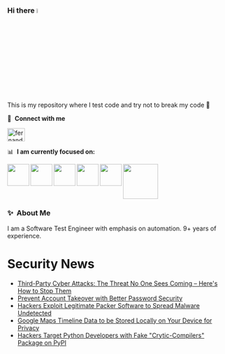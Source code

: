 ### Hi there <a href="https://www.gautamkrishnar.com/"><img src="https://media.giphy.com/media/hvRJCLFzcasrR4ia7z/giphy.gif" width="5%"></a>
This is my repository where I test code and try not to break my code :rofl:

🔗 &nbsp;**Connect with me**
<p align="left">
<a href="https://linkedin.com/in/fernandorlcruz" target="blank"><img align="center" src="https://raw.githubusercontent.com/rahuldkjain/github-profile-readme-generator/master/src/images/icons/Social/linked-in-alt.svg" alt="fernando cruz" height="30" width="40" /></a>
  
📊 &nbsp;**I am currently focused on:**

<img align="left" width='50' height='50' src="https://cdn.jsdelivr.net/gh/devicons/devicon/icons/python/python-original-wordmark.svg" />
<img align="left" width='50' height='50' src="https://cdn.jsdelivr.net/gh/devicons/devicon/icons/csharp/csharp-original.svg" />
<img align="left" width='50' height='50' src="https://cdn.jsdelivr.net/gh/devicons/devicon/icons/jenkins/jenkins-original.svg" />
<img align="left" width='50' height='50' src="https://specflow.org/wp-content/uploads/2021/05/SpecFlow-Icon.png" />
<img align="left" width='50' height='50' src="https://www.svgrepo.com/show/306098/githubactions.svg" />
<img width='80' height='80' src="https://cdn2.vectorstock.com/i/1000x1000/64/81/security-testing-concept-icon-safety-audit-key-vector-29166481.jpg" />
          
          
  
### ✨&nbsp; About Me

I am a Software Test Engineer with emphasis on automation. 9+ years of experience.

# Security News
<!-- BLOG-POST-LIST:START -->
- [Third-Party Cyber Attacks: The Threat No One Sees Coming – Here&#39;s How to Stop Them](https://thehackernews.com/2024/06/third-party-cyber-attacks-threat-no-one.html)
- [Prevent Account Takeover with Better Password Security](https://thehackernews.com/2024/06/prevent-account-takeover-with-better.html)
- [Hackers Exploit Legitimate Packer Software to Spread Malware Undetected](https://thehackernews.com/2024/06/hackers-exploit-legitimate-packer.html)
- [Google Maps Timeline Data to be Stored Locally on Your Device for Privacy](https://thehackernews.com/2024/06/google-maps-timeline-data-to-be-stored.html)
- [Hackers Target Python Developers with Fake &quot;Crytic-Compilers&quot; Package on PyPI](https://thehackernews.com/2024/06/hackers-target-python-developers-with.html)
<!-- BLOG-POST-LIST:END -->
